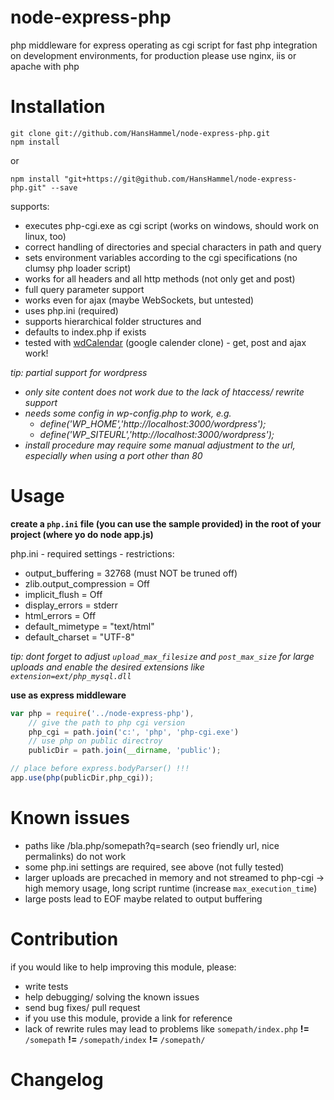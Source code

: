 node-express-php
================

php middleware for express operating as cgi script for fast php integration on development environments, for production please use nginx, iis or apache with php

Installation
============

	git clone git://github.com/HansHammel/node-express-php.git
	npm install

or

    npm install "git+https://git@github.com/HansHammel/node-express-php.git" --save

supports:
- executes php-cgi.exe as cgi script (works on windows, should work on linux, too)
- correct handling of directories and special characters in path and query
- sets environment variables according to the cgi specifications (no clumsy php loader script)
- works for all headers and all http methods (not only get and post)
- full query parameter support
- works even for ajax (maybe WebSockets, but untested)
- uses php.ini (required)
- supports hierarchical folder structures and
- defaults to index.php if exists
- tested with [wdCalendar](https://github.com/ronisaha/wdCalendar) (google calender clone) - get, post and ajax work!

_tip: partial support for wordpress_
- _only site content does not work due to the lack of htaccess/ rewrite support_
- _needs some config in wp-config.php to work, e.g._
    * _define('WP_HOME','http://localhost:3000/wordpress');_
    * _define('WP_SITEURL','http://localhost:3000/wordpress');_
- _install procedure may require some manual adjustment to the url, especially when using a port other than 80_

Usage
=====

**create a `php.ini` file (you can use the sample provided) in the root of your project (where yo do node app.js)**

php.ini - required settings - restrictions:
- output_buffering = 32768 (must NOT be truned off)
- zlib.output_compression = Off
- implicit_flush = Off
- display_errors = stderr
- html_errors = Off
- default_mimetype = "text/html"
- default_charset = "UTF-8"

_tip: dont forget to adjust `upload_max_filesize` and `post_max_size` for large uploads and enable the desired extensions like
`extension=ext/php_mysql.dll`_

**use as express middleware**

```javascript
var php = require('../node-express-php'),
    // give the path to php cgi version
	php_cgi = path.join('c:', 'php', 'php-cgi.exe')
	// use php on public directroy
	publicDir = path.join(__dirname, 'public');

// place before express.bodyParser() !!!
app.use(php(publicDir,php_cgi));
```

Known issues
============

- paths like /bla.php/somepath?q=search (seo friendly url, nice permalinks) do not work
- some php.ini settings are required, see above (not fully tested)
- larger uploads are precached in memory and not streamed to php-cgi -> high memory usage, long script runtime (increase `max_execution_time`)
- large posts lead to EOF maybe related to output buffering

Contribution
============

if you would like to help improving this module, please:
- write tests
- help debugging/ solving the known issues
- send bug fixes/ pull request
- if you use this module, provide a link for reference
- lack of rewrite rules may lead to problems like `somepath/index.php` **!=** `/somepath` **!=** `/somepath/index` **!=** `/somepath/`

Changelog
=========
